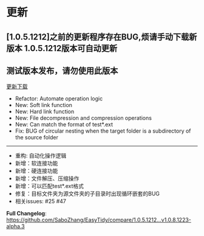 
# 更新

## [1.0.5.1212]之前的更新程序存在BUG,烦请手动下载新版本 1.0.5.1212版本可自动更新

## 测试版本发布，请勿使用此版本

[更新下载](https://github.com/SaboZhang/EasyTidy/releases)

- Refactor: Automate operation logic
- New: Soft link function
- New: Hard link function
- New: File decompression and compression operations
- New: Can match the format of test*.ext
- Fix: BUG of circular nesting when the target folder is a subdirectory of the source folder

---

- 重构: 自动化操作逻辑
- 新增：软连接功能
- 新增：硬连接功能
- 新增：文件解压、压缩操作
- 新增：可以匹配test*.ext格式
- 修复：目标文件夹为源文件夹的子目录时出现循环嵌套的BUG
- 相关issues: #25 #47

**Full Changelog**: https://github.com/SaboZhang/EasyTidy/compare/1.0.5.1212...v1.0.8.1223-alpha.3